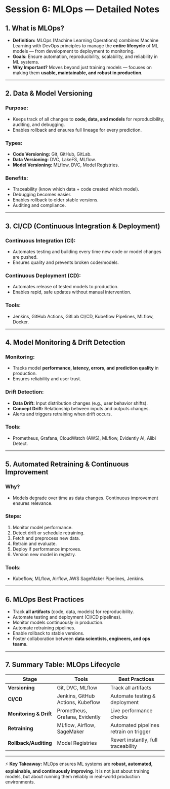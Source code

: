 # Session 6: MLOps — Detailed Notes

## 1. What is MLOps?

* **Definition:** MLOps (Machine Learning Operations) combines Machine Learning with DevOps principles to manage the **entire lifecycle** of ML models — from development to deployment to monitoring.
* **Goals:** Ensure automation, reproducibility, scalability, and reliability in ML systems.
* **Why Important?** Moves beyond just training models — focuses on making them **usable, maintainable, and robust in production**.

---

## 2. Data & Model Versioning

### Purpose:

* Keeps track of all changes to **code, data, and models** for reproducibility, auditing, and debugging.
* Enables rollback and ensures full lineage for every prediction.

### Types:

* **Code Versioning:** Git, GitHub, GitLab.
* **Data Versioning:** DVC, LakeFS, MLflow.
* **Model Versioning:** MLflow, DVC, Model Registries.

### Benefits:

* Traceability (know which data + code created which model).
* Debugging becomes easier.
* Enables rollback to older stable versions.
* Auditing and compliance.

---

## 3. CI/CD (Continuous Integration & Deployment)

### Continuous Integration (CI):

* Automates testing and building every time new code or model changes are pushed.
* Ensures quality and prevents broken code/models.

### Continuous Deployment (CD):

* Automates release of tested models to production.
* Enables rapid, safe updates without manual intervention.

### Tools:

* Jenkins, GitHub Actions, GitLab CI/CD, Kubeflow Pipelines, MLflow, Docker.

---

## 4. Model Monitoring & Drift Detection

### Monitoring:

* Tracks model **performance, latency, errors, and prediction quality** in production.
* Ensures reliability and user trust.

### Drift Detection:

* **Data Drift:** Input distribution changes (e.g., user behavior shifts).
* **Concept Drift:** Relationship between inputs and outputs changes.
* Alerts and triggers retraining when drift occurs.

### Tools:

* Prometheus, Grafana, CloudWatch (AWS), MLflow, Evidently AI, Alibi Detect.

---

## 5. Automated Retraining & Continuous Improvement

### Why?

* Models degrade over time as data changes. Continuous improvement ensures relevance.

### Steps:

1. Monitor model performance.
2. Detect drift or schedule retraining.
3. Fetch and preprocess new data.
4. Retrain and evaluate.
5. Deploy if performance improves.
6. Version new model in registry.

### Tools:

* Kubeflow, MLflow, Airflow, AWS SageMaker Pipelines, Jenkins.

---

## 6. MLOps Best Practices

* Track **all artifacts** (code, data, models) for reproducibility.
* Automate testing and deployment (CI/CD pipelines).
* Monitor models continuously in production.
* Automate retraining pipelines.
* Enable rollback to stable versions.
* Foster collaboration between **data scientists, engineers, and ops teams**.

---

## 7. Summary Table: MLOps Lifecycle

| Stage                  | Tools                             | Best Practices                         |
| ---------------------- | --------------------------------- | -------------------------------------- |
| **Versioning**         | Git, DVC, MLflow                  | Track all artifacts                    |
| **CI/CD**              | Jenkins, GitHub Actions, Kubeflow | Automate testing & deployment          |
| **Monitoring & Drift** | Prometheus, Grafana, Evidently    | Live performance checks                |
| **Retraining**         | MLflow, Airflow, SageMaker        | Automated pipelines retrain on trigger |
| **Rollback/Auditing**  | Model Registries                  | Revert instantly, full traceability    |

---

⚡ **Key Takeaway:** MLOps ensures ML systems are **robust, automated, explainable, and continuously improving**. It is not just about training models, but about running them reliably in real-world production environments.
